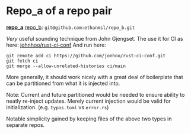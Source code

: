 # Repo_a of a repo pair

[**repo_a**](https://github.com/ethanmsl/repo_a)
[repo_b](https://github.com/ethanmsl/repo_b): `git@github.com:ethanmsl/repo_b.git`

*Very* useful sounding technique from John Gjengset.
The use it for CI as here: [johnhoo/rust-ci-conf](https://github.com/jonhoo/rust-ci-conf)
And run here:

```shell
git remote add ci https://github.com/jonhoo/rust-ci-conf.git
git fetch ci
git merge --allow-unrelated-histories ci/main
```

More generally, it should work nicely with a great deal of boilerplate that can be partitioned from what it is injected into.

Note: Current and future partitioned would be needed to ensure ability to neatly re-inject updates.
Merely current injection would be valid for initialization.
(e.g. `typos.toml` vs `error.rs`)

Notable simplicity gained by keeping files of the above two types in separate repos.

